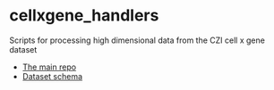 # cellxgene_handlers
Scripts for processing high dimensional data from the CZI cell x gene dataset 

* [The main repo](https://github.com/chanzuckerberg/single-cell-curation/tree/main) 
* [Dataset schema](https://github.com/chanzuckerberg/single-cell-curation/blob/main/schema/4.0.0/schema.md)
